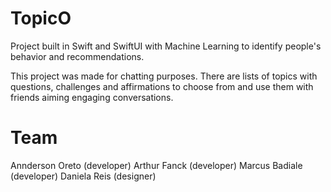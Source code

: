 # TopicO

Project built in Swift and SwiftUI with Machine Learning to identify people's behavior and recommendations.

This project was made for chatting purposes. There are lists of topics with questions, challenges and affirmations to choose from and use them with friends aiming engaging conversations.

# Team
Annderson Oreto (developer)
Arthur Fanck (developer)
Marcus Badiale (developer)
Daniela Reis (designer)
